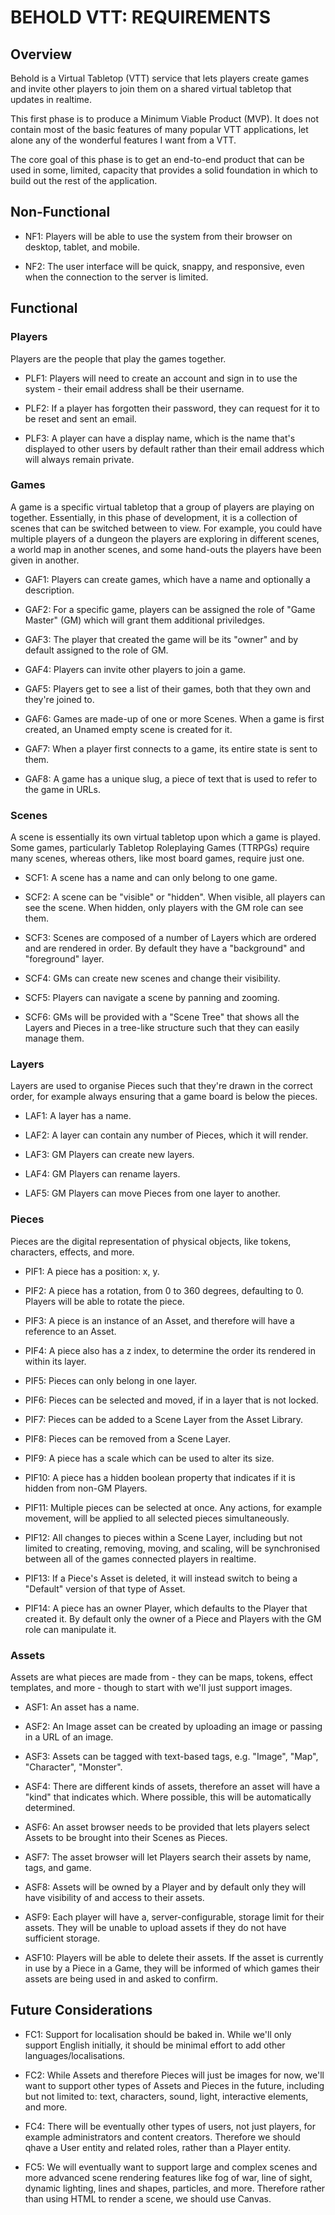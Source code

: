 BEHOLD VTT: REQUIREMENTS
========================

## Overview

Behold is a Virtual Tabletop (VTT) service that lets players create games and invite other players
to join them on a shared virtual tabletop that updates in realtime.

This first phase is to produce a Minimum Viable Product (MVP).  It does not contain most of the
basic features of many popular VTT applications, let alone any of the wonderful features I want from
a VTT.

The core goal of this phase is to get an end-to-end product that can be used in some, limited,
capacity that provides a solid foundation in which to build out the rest of the application.

## Non-Functional

* NF1: Players will be able to use the system from their browser on desktop, tablet, and mobile.

* NF2: The user interface will be quick, snappy, and responsive, even when the connection to the
  server is limited.

## Functional

### Players

Players are the people that play the games together.

* PLF1: Players will need to create an account and sign in to use the system - their email address
  shall be their username.

* PLF2: If a player has forgotten their password, they can request for it to be reset and sent an
  email.

* PLF3: A player can have a display name, which is the name that's displayed to other users by
  default rather than their email address which will always remain private.

### Games

A game is a specific virtual tabletop that a group of players are playing on together.  Essentially,
in this phase of development, it is a collection of scenes that can be switched between to view.
For example, you could have multiple players of a dungeon the players are exploring in different
scenes, a world map in another scenes, and some hand-outs the players have been given in another.

* GAF1: Players can create games, which have a name and optionally a description.

* GAF2: For a specific game, players can be assigned the role of "Game Master" (GM) which will grant
  them additional priviledges.

* GAF3: The player that created the game will be its "owner" and by default assigned to the role of
  GM.

* GAF4: Players can invite other players to join a game.

* GAF5: Players get to see a list of their games, both that they own and they're joined to.

* GAF6: Games are made-up of one or more Scenes.  When a game is first created, an Unamed empty
  scene is created for it.

* GAF7: When a player first connects to a game, its entire state is sent to them.

* GAF8: A game has a unique slug, a piece of text that is used to refer to the game in URLs.

### Scenes

A scene is essentially its own virtual tabletop upon which a game is played.  Some games,
particularly Tabletop Roleplaying Games (TTRPGs) require many scenes, whereas others, like most
board games, require just one.

* SCF1: A scene has a name and can only belong to one game.

* SCF2: A scene can be "visible" or "hidden".  When visible, all players can see the scene.  When
  hidden, only players with the GM role can see them.

* SCF3: Scenes are composed of a number of Layers which are ordered and are rendered in order.  By
  default they have a "background" and "foreground" layer.

* SCF4: GMs can create new scenes and change their visibility.

* SCF5: Players can navigate a scene by panning and zooming.

* SCF6: GMs will be provided with a "Scene Tree" that shows all the Layers and Pieces in a
  tree-like structure such that they can easily manage them.

### Layers

Layers are used to organise Pieces such that they're drawn in the correct order, for example always
ensuring that a game board is below the pieces.

* LAF1: A layer has a name.

* LAF2: A layer can contain any number of Pieces, which it will render.

* LAF3: GM Players can create new layers.

* LAF4: GM Players can rename layers.

* LAF5: GM Players can move Pieces from one layer to another.

### Pieces

Pieces are the digital representation of physical objects, like tokens, characters, effects, and
more.

* PIF1: A piece has a position: x, y.

* PIF2: A piece has a rotation, from 0 to 360 degrees, defaulting to 0.  Players will be able to
  rotate the piece.

* PIF3: A piece is an instance of an Asset, and therefore will have a reference to an Asset.

* PIF4: A piece also has a z index, to determine the order its rendered in within its layer.

* PIF5: Pieces can only belong in one layer.

* PIF6: Pieces can be selected and moved, if in a layer that is not locked.

* PIF7: Pieces can be added to a Scene Layer from the Asset Library.

* PIF8: Pieces can be removed from a Scene Layer.

* PIF9: A piece has a scale which can be used to alter its size.

* PIF10: A piece has a hidden boolean property that indicates if it is hidden from non-GM Players.

* PIF11: Multiple pieces can be selected at once.  Any actions, for example movement, will be
  applied to all selected pieces simultaneously.

* PIF12: All changes to pieces within a Scene Layer, including but not limited to creating,
  removing, moving, and scaling, will be synchronised between all of the games connected players in
  realtime.

* PIF13: If a Piece's Asset is deleted, it will instead switch to being a "Default" version of that
  type of Asset.

* PIF14: A piece has an owner Player, which defaults to the Player that created it.  By default only
  the owner of a Piece and Players with the GM role can manipulate it.

### Assets

Assets are what pieces are made from - they can be maps, tokens, effect templates, and more - though
to start with we'll just support images.

* ASF1: An asset has a name.

* ASF2: An Image asset can be created by uploading an image or passing in a URL of an image.

* ASF3: Assets can be tagged with text-based tags, e.g. "Image", "Map", "Character", "Monster".

* ASF4: There are different kinds of assets, therefore an asset will have a "kind" that indicates
  which.  Where possible, this will be automatically determined.

* ASF6: An asset browser needs to be provided that lets players select Assets to be brought into
  their Scenes as Pieces.

* ASF7: The asset browser will let Players search their assets by name, tags, and game.

* ASF8: Assets will be owned by a Player and by default only they will have visibility of and
  access to their assets.

* ASF9: Each player will have a, server-configurable, storage limit for their assets.  They will be
  unable to upload assets if they do not have sufficient storage.

* ASF10: Players will be able to delete their assets.  If the asset is currently in use by a Piece
  in a Game, they will be informed of which games their assets are being used in and asked to
  confirm.

## Future Considerations

* FC1: Support for localisation should be baked in.  While we'll only support English initially, it
  should be minimal effort to add other languages/localisations.

* FC2: While Assets and therefore Pieces will just be images for now, we'll want to support other
  types of Assets and Pieces in the future, including but not limited to: text, characters, sound,
  light, interactive elements, and more.

* FC4: There will be eventually other types of users, not just players, for example administrators
  and content creators.  Therefore we should qhave a User entity and related roles, rather than a
  Player entity.

* FC5: We will eventually want to support large and complex scenes and more advanced scene rendering
  features like fog of war, line of sight, dynamic lighting, lines and shapes, particles, and more.
  Therefore rather than using HTML to render a scene, we should use Canvas.
